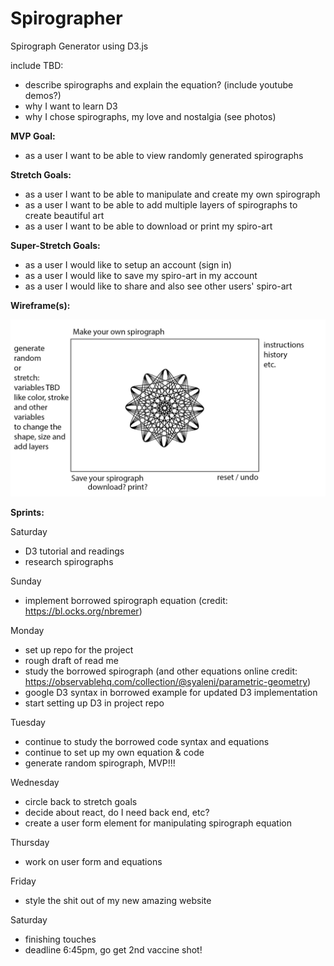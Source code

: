 # Spirographer
Spirograph Generator using D3.js 

include TBD:
- describe spirographs and explain the equation? (include youtube demos?) 
- why I want to learn D3
- why I chose spirographs, my love and nostalgia (see photos)

**MVP Goal:**
- as a user I want to be able to view randomly generated spirographs

**Stretch Goals:**
- as a user I want to be able to manipulate and create my own spirograph
- as a user I want to be able to add multiple layers of spirographs to create beautiful art
- as a user I want to be able to download or print my spiro-art

**Super-Stretch Goals:**
- as a user I would like to setup an account (sign in)
- as a user I would like to save my spiro-art in my account
- as a user I would like to share and also see other users' spiro-art

**Wireframe(s):**

![wireframe](./images/spiro-wireframe-1.jpg)


**Sprints:** 

Saturday 
- D3 tutorial and readings
- research spirographs

Sunday
- implement borrowed spirograph equation (credit: https://bl.ocks.org/nbremer)

Monday
- set up repo for the project 
- rough draft of read me 
- study the borrowed spirograph (and other equations online credit: https://observablehq.com/collection/@syaleni/parametric-geometry)
- google D3 syntax in borrowed example for updated D3 implementation 
- start setting up D3 in project repo

Tuesday
- continue to study the borrowed code syntax and equations
- continue to set up my own equation & code 
- generate random spirograph, MVP!!!

Wednesday
- circle back to stretch goals
- decide about react, do I need back end, etc? 
- create a user form element for manipulating spirograph equation

Thursday
- work on user form and equations

Friday 
- style the shit out of my new amazing website

Saturday 
- finishing touches
- deadline 6:45pm, go get 2nd vaccine shot! 